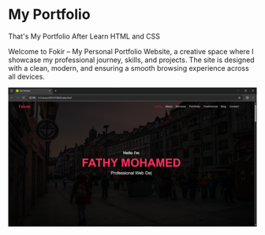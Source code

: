 # My Portfolio
That's My Portfolio After Learn HTML and CSS


Welcome to Fokir – My Personal Portfolio Website, a creative space where I showcase my professional journey, skills, and projects. The site is designed with a clean, modern, and ensuring a smooth browsing experience across all devices.


![imagealt](https://github.com/Fat7yMo7med/My-Portfolio/blob/77ef8d6c9ab38bb13e9c0fc6441fbe8eb5f7e173/images/Screenshot%202025-08-18%20203954.png)
